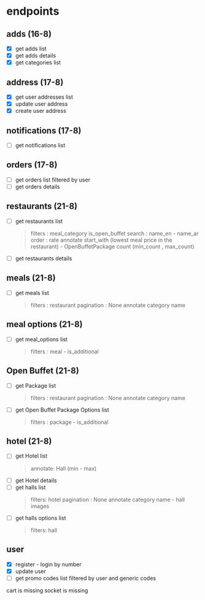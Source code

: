 # endpoints

## adds  (16-8)

* [x] get adds list
* [x] get adds details
* [x] get categories list

## address (17-8)

* [x] get user addresses list
* [x] update user address
* [x] create user address

## notifications (17-8)

* [ ] get notifications list

## orders (17-8)

* [ ] get orders list filtered by user
* [ ] get orders details

## restaurants (21-8)

* [ ] get restaurants list
    > filters : meal_category is_open_buffet
    > search : name_en - name_ar
    > order : rate
    > annotate start_with (lowest meal price in the restaurant) - OpenBuffetPackage count (min_count , max_count)
* [ ] get restaurants details

## meals  (21-8)

* [ ] get meals list
    > filters : restaurant
    > pagination : None
    > annotate category name

## meal options  (21-8)

* [ ] get meal_options list
    > filters : meal - is_additional

## Open Buffet  (21-8)

* [ ] get Package list
    > filters : restaurant
    > pagination : None
    > annotate category name
* [ ] get Open Buffet Package Options list
    > filters : package - is_additional

## hotel   (21-8)

* [ ] get Hotel list
  > annotate: Hall (min - max)
* [ ] get Hotel details
* [ ] get halls list
    > filters: hotel
    > pagination : None
    > annotate category name  - hall images
* [ ] get halls options list
    > filters: hall

## user

* [X] register - login  by number
* [X] update user
* [ ] get promo codes list filtered by user and generic codes

cart is missing
socket is missing